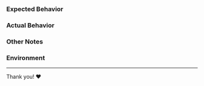 ### Expected Behavior


### Actual Behavior


### Other Notes


### Environment


-----
Thank you! :heart:
